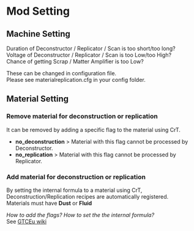 # Mod Setting
## Machine Setting
Duration of Deconstructor / Replicator / Scan is too short/too long? <br>
Voltage of Deconstructor / Replicator / Scan is too Low/too High? <br>
Chance of getting Scrap / Matter Amplifier is too Low? <br>

These can be changed in configuration file.<br>
Please see materialreplication.cfg in your config folder.

## Material Setting
### Remove material for deconstruction or replication
It can be removed by adding a specific flag to the material using CrT.<br>
- **no_deconstruction** > Material with this flag cannot be processed by Deconstructor.
- **no_replication** > Material with this flag cannot be processed by Replicator.

### Add material for deconstruction or replication
By setting the internal formula to a material using CrT, Deconstruction/Replication recipes are automatically registered.<br>
Materials must have **Dust** or **Fluid**

_How to add the flags? How to set the the internal formula?_<br>
See [GTCEu wiki](https://github.com/GregTechCEu/GregTech/wiki/CraftTweaker-for--Materials#modifying-existing-materials)
